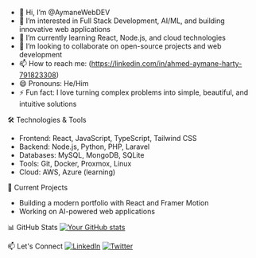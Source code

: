 - 👋 Hi, I’m @AymaneWebDEV
- 👀 I’m interested in Full Stack Development, AI/ML, and building innovative web applications
- 🌱 I’m currently learning React, Node.js, and cloud technologies
- 💞️ I’m looking to collaborate on open-source projects and web development
- 📫 How to reach me: (https://linkedin.com/in/ahmed-aymane-harty-791823308)
- 😄 Pronouns: He/Him
- ⚡ Fun fact: I love turning complex problems into simple, beautiful, and intuitive solutions

🛠️ Technologies & Tools
- Frontend: React, JavaScript, TypeScript, Tailwind CSS
- Backend: Node.js, Python, PHP, Laravel
- Databases: MySQL, MongoDB, SQLite
- Tools: Git, Docker, Proxmox, Linux
- Cloud: AWS, Azure (learning)

🔭 Current Projects
- Building a modern portfolio with React and Framer Motion
- Working on AI-powered web applications

📊 GitHub Stats
[![Your GitHub stats](https://github-readme-stats.vercel.app/api?username=AymaneWebDEV&show_icons=true&theme=radical)](https://github.com/AymaneWebDEV)

📫 Let's Connect
[![LinkedIn](https://img.shields.io/badge/Connect-LinkedIn-0077B5?style=for-the-badge&logo=linkedin&logoColor=white)](www.linkedin.com/in/ahmed-aymane-harty-791823308)
[![Twitter](https://img.shields.io/badge/Follow-Twitter-1DA1F2?style=for-the-badge&logo=twitter&logoColor=white)](https://twitter.com/yourhandle)

<!---
AymaneWebDEV/AymaneWebDEV is a ✨ special ✨ repository because its [README.md](cci:7://file:///c:/Users/LENOVO/OneDrive/Bureau/Portfolio-Aymane/my-portfolio/README.md:0:0-0:0) (this file) appears on your GitHub profile.
You can click the Preview link to take a look at your changes.
--->
